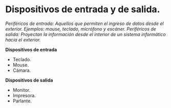 # Dispositivos de entrada y de salida. 

*Periféricos de entrada: Aquellos que permiten el ingreso de datos desde el exterior. Ejemplos: mouse, teclado, micrófono y escáner. Periféricos de salida: Proyectan la información desde el interior de un sistema informático hacia el exterior.*

**Dispositivos de entrada**
- Teclado.
- Mouse. 
- Cámara. 

**Dispositivos de salida**
- Monitor. 
- Impresora.
- Parlante.

